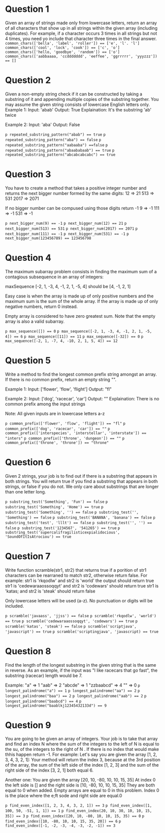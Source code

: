 # Question 1
Given an array of strings made only from lowercase letters, return an array of all characters that show up in all strings within the given array (including duplicates). For example, if a character occurs 3 times in all strings but not 4 times, you need yo include that character three times in the final answer.
`common_chars(['bella', 'label', 'roller']) == ['e', 'l'. 'l']`
`common_chars(['cool', 'lock', 'cook']) == ['c', 'o']`
`common_chars(['hello, 'goodbye', 'random']) == ['o']`
`common_chars(['aabbaaaa, 'ccddddddd', 'eeffee', 'ggrrrrr', 'yyyzzz']) == []`

# Question 2
Given a non-empty string check if it can be constructed by taking a substring of it and appending multiple copies of the substring together. You may assume the given string consists of lowercase English letters only.
Example 1:
Input: 'abab'
Output: True
Explaination: It's the substring 'ab' twice

Example 2:
Input: 'aba'
Output: False

`p repeated_substring_pattern("abab") == true`
`p repeated_substring_pattern("aba") == false`
`p repeated_substring_pattern("aabaaba") ==false`
`p repeated_substring_pattern("abaababaab") == true`
`p repeated_substring_pattern("abcabcabcabc") == true`


# Question 3
You have to create a method that takes a positive integer number and returns the next bigger number formed by the same digits:
12 => 21
513 => 531
2017 => 2071

If no bigger number can be compused using those digits return -1
9 => -1
111 => -1
531 => -1

`p next_bigger_num(9) == -1`
`p next_bigger_num(12) == 21`
`p next_bigger_num(513) == 531`
`p next_bigger_num(2017) == 2071`
`p next_bigger_num(111) == -1`
`p next_bigger_num(531) == -1`
`p next_bigger_num(123456789) == 123456798`

# Question 4
The maximum subarray problem consists in finding the maximum sum of a contagious subsequence in an array of integers:

maxSequence [-2, 1, -3, 4, -1, 2, 1, -5, 4] should be [4, -1, 2, 1]

Easy case is when the array is made up of only positive numbers and the maximum sum is the sum of the whole array. If the array is made up of only negative numbers, return 0 instead.

Empty array is considered to have zero greatest sum. Note that the empty array is also a valid subarray.

`p max_sequence([]) == 0`
`p max_sequence([-2, 1, -3, 4, -1, 2, 1, -5, 4]) == 6`
`p max_sequence([11]) == 11`
`p max_sequence([-32]) == 0`
`p max_sequence([-2, 1, -7, 4, -10, 2, 1, 5, 4]) == 12`

# Question 5
Write a method to find the longest common prefix string amongst an array.
If there is no common prefix, return an empty string "".

Example 1:
Input: ['flower', 'flow', 'flight']
Output: "fl"

Example 2:
Input: ['dog', 'racecar', 'car']
Output: ""
Explaination: There is no common prefix among the input strings

Note: All given inputs are in lowercase letters a-z

`p common_prefix(['flower', 'flow', 'flight']) == "fl"`
`p common_prefix(['dog', 'racecar', 'car']) == ""`
`p common_prefix(['interspecies', 'interstellar', 'interstate']) == "inters"`
`p common_prefix(['throne', 'dungeon']) == ""`
`p common_prefix(['throne', 'throne']) == "throne"`

# Question 6
Given 2 strings, your job is to find out if there is a substring that appears in both strings. You will return true if you find a substring that appears in both strings, or false if you do not. We only care about substrings that are longer than one letter long.

`p substring_test('Something', 'Fun') == false`
`p substring_test('Something', 'Home') == true`
`p substring_test('Something', '') == false`
`p substring_test('', 'Something') == false`
`p substring_test('BANANA', 'banana') == false`
`p substring_test('test', 'lllt') == false`
`p substring_test('', '') == false`
`p substring_test('1234567', '541265') == true`
`p substring_test('supercalifragilisticexpialidocious', 'SoundOfItIsAtrociou') == true`

# Question 7
Write function scramble(str1, str2) that returns true if a porition of str1 characters can be rearraned to match str2, otherwise return false.
For example:
str1 is 'rkqodlw' and str2 is 'world' the output should return true
str1 is 'cedewaraaossoqqyt' and str2 is 'codewars' should return true
str1 is 'katas; and str2 is 'steak' should return false

Only lowercase letters will be used (a-z). No punctuation or digits will be included.

`p scramble('javaass', 'jjss') == false`
`p scramble('rkqodlw', 'world') == true`
`p scramble('cedewaraaossoqqyt', 'codewars') == true`
`p scramble('katas', 'steak') == false`
`p scramble('scriptjava', 'javascript') == true`
`p scramble('scriptingjava', 'javascript) == true`

# Question 8
Find the length of the longest substring in the given string that is the same in reverse.
As an example, if the input was "I like racecars that go fast", the substring (racecar) length would be 7.

Example:
"a" => 1
"aab" => 2
"abcde" => 1
"zzbaabcd" => 4
"" => 0
`p longest_palindrome("a") == 1`
`p longest_palindrome("aa") == 2`
`p longest_palindrome("baa") == 2`
`p longest_palindrome("aab") == 2`
`p longest_palindrome("baabcd") == 4`
`p longest_palindrome("baablkj12345432133d") == 9`


# Question 9
You are going to be given an array of integers. Your job is to take that array and find an index N where the sum of the integers to the left of N is equal to the su, of the integers to the right of N . If there is no index that would make thhis happen return -1.
For example:
Let's say you are given the array [1, 2, 3, 4, 3, 2, 1]:
Your method will return the index 3, because at the 3rd position of the array, the sum of the left side of the index [1, 2, 3] and the sum of the right side of the index [3, 2, 1] both equal 6.

Another one:
You are given the array [20, 10, -80, 10, 10, 15, 35]
At index 0 the left side is [] and the right side is [10, -80, 10, 10, 15, 35]
They are both equal to 0 when added. Empty arrays are equal to 0 in this problem. Index 0 is the place where the e;ft sode and right side are equal.0

`p find_even_index([1, 2, 3, 4, 3, 2, 1]) == 3`
`p find_even_index([1, 100, 50, -51, 1, 1]) == 1`
`p find_even_index(20, 10, 30, 10, 10, 15, 35]) == 3`
`p find_even_index([20, 10, -80, 10, 10, 15, 35) == 0`
`p find_even_index([10, -80, 10, 10, 15, 35, 20]) == 6`
`p find_even_index([-1, -2, -3, -4, -3, -2, -1]) == 3`